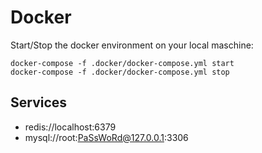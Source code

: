 # Docker

Start/Stop the docker environment on your local maschine:

    docker-compose -f .docker/docker-compose.yml start
    docker-compose -f .docker/docker-compose.yml stop

## Services

 * redis://localhost:6379
 * mysql://root:PaSsWoRd@127.0.0.1:3306
